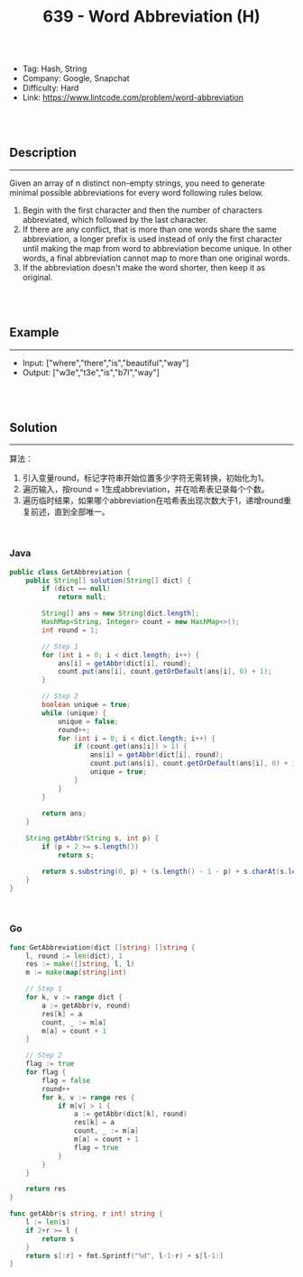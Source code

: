 # <center>639 - Word Abbreviation (H)</center> 



<br></br>

* Tag: Hash, String
* Company: Google, Snapchat
* Difficulty: Hard
* Link: https://www.lintcode.com/problem/word-abbreviation

<br></br>



## Description
----
Given an array of n distinct non-empty strings, you need to generate minimal possible abbreviations for every word following rules below.

1. Begin with the first character and then the number of characters abbreviated, which followed by the last character.
2. If there are any conflict, that is more than one words share the same abbreviation, a longer prefix is used instead of only the first character until making the map from word to abbreviation become unique. In other words, a final abbreviation cannot map to more than one original words.
3. If the abbreviation doesn't make the word shorter, then keep it as original.

<br></br>



## Example
----
- Input: ["where","there","is","beautiful","way"]
- Output: ["w3e","t3e","is","b7l","way"]

<br></br>



## Solution
----
算法：
1. 引入变量round，标记字符串开始位置多少字符无需转换，初始化为1。
2. 遍历输入，按round = 1生成abbreviation，并在哈希表记录每个个数。
3. 遍历临时结果，如果哪个abbreviation在哈希表出现次数大于1，递增round重复前述，直到全部唯一。

<br>


### Java
```java
public class GetAbbreviation {
	public String[] solution(String[] dict) {
        if (dict == null)
            return null;

        String[] ans = new String[dict.length];
        HashMap<String, Integer> count = new HashMap<>();
        int round = 1;

        // Step 1
        for (int i = 0; i < dict.length; i++) {
            ans[i] = getAbbr(dict[i], round);
            count.put(ans[i], count.getOrDefault(ans[i], 0) + 1); 
        }

        // Step 2
        boolean unique = true;
        while (unique) {
        	unique = false;
            round++;
            for (int i = 0; i < dict.length; i++) {
                if (count.get(ans[i]) > 1) {
                    ans[i] = getAbbr(dict[i], round);
                    count.put(ans[i], count.getOrDefault(ans[i], 0) + 1);
                    unique = true;
                }
            }
        }
        
        return ans;
    }

    String getAbbr(String s, int p) { 
        if (p + 2 >= s.length())
            return s;

        return s.substring(0, p) + (s.length() - 1 - p) + s.charAt(s.length() - 1);
    }
}
```

<br>


### Go
```go
func GetAbbreviation(dict []string) []string {
	l, round := len(dict), 1
	res := make([]string, l, l)
	m := make(map[string]int)

	// Step 1
	for k, v := range dict {
		a := getAbbr(v, round)
		res[k] = a
		count, _ := m[a]
		m[a] = count + 1
	}

	// Step 2
	flag := true
	for flag {
		flag = false
		round++
		for k, v := range res {
			if m[v] > 1 {
				a := getAbbr(dict[k], round)
				res[k] = a
				count, _ := m[a]
				m[a] = count + 1
				flag = true
			}
		}
	}

	return res
}

func getAbbr(s string, r int) string {
	l := len(s)
	if 2+r >= l {
		return s
	}
	return s[:r] + fmt.Sprintf("%d", l-1-r) + s[l-1:]
}
```

<br>
